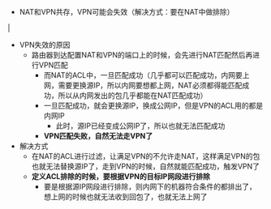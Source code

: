 - NAT和VPN共存，VPN可能会失效（解决方式：要在NAT中做排除）

|

- VPN失效的原因
  - 路由器到达配置NAT和VPN的端口上的时候，会先进行NAT匹配然后再进行VPN匹配
    - 而NAT的ACL中，一旦匹配成功（几乎都可以匹配成功，内网要上网，需要更换源IP，所以内网要想都上网，NAT必须都得能匹配成功，所以从内网发出的包几乎都能在NAT匹配成功）
    - 一旦匹配成功，就会更换源IP，换成公网IP，但是VPN的ACL用的都是内网IP
      - 此时，源IP已经变成公网IP了，所以也就无法匹配成功
    - **VPN匹配失败，自然无法走VPN了**
- 解决方式
  - 在NAT的ACL进行过滤，让满足VPN的不允许走NAT，这样满足VPN的包也就无法替换源IP了，走到VPN的时候，自然就能匹配成功，触发VPN了
  - **定义ACL排除的时候，要根据VPN的目标IP网段进行排除**
    - 要是根据源IP网段进行排除，则内网下的机器符合条件的都排出了，想上网的时候也就无法收到回包了，也就无法上网了


